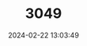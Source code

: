 ---
title: "3049"
category: "Branchinella apophysata"
draft: false
date: 2024-02-22 13:03:49
languages:
  English: ["Fairy Shrimp"]
---